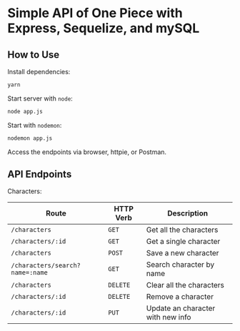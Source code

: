 # Simple API of One Piece with Express, Sequelize, and mySQL

## How to Use

Install dependencies:

```sh
yarn
```

Start server with `node`:

```sh
node app.js
```

Start with `nodemon`:

```sh
nodemon app.js
```

Access the endpoints via browser, httpie, or Postman.

## API Endpoints

Characters:

| Route                           | HTTP Verb | Description                       |
| ------------------------------- | --------- | --------------------------------- |
| `/characters`                   | `GET`     | Get all the characters            |
| `/characters/:id`               | `GET`     | Get a single character            |
| `/characters`                   | `POST`    | Save a new character              |
| `/characters/search?name=:name` | `GET`     | Search character by name          |
| `/characters`                   | `DELETE`  | Clear all the characters          |
| `/characters/:id`               | `DELETE`  | Remove a character                |
| `/characters/:id`               | `PUT`     | Update an character with new info |
